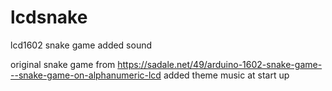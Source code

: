 # lcdsnake
lcd1602  snake game added sound

original snake game from https://sadale.net/49/arduino-1602-snake-game---snake-game-on-alphanumeric-lcd
added theme music at start up
